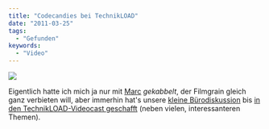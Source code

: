 ```yaml
---
title: "Codecandies bei TechnikLOAD"
date: "2011-03-25"
tags:
  - "Gefunden"
keywords:
  - "Video"
---
```


[![](/img/codecandies/grain_video.jpg)](https://www.youtube.com/watch?v=tsRL4uaUpwY)

Eigentlich hatte ich mich ja nur mit [Marc](http://marctv.de) _gekabbelt_, der Filmgrain gleich ganz verbieten will, aber immerhin hat's unsere [kleine Bürodiskussion](/codecandies/2011/03/21/grain/) bis [in den TechnikLOAD-Videocast geschafft](http://t3n.de/news/technikload-30-firefox-4-nyt-bezahlschranke-302868/) (neben vielen, interessanteren Themen).

